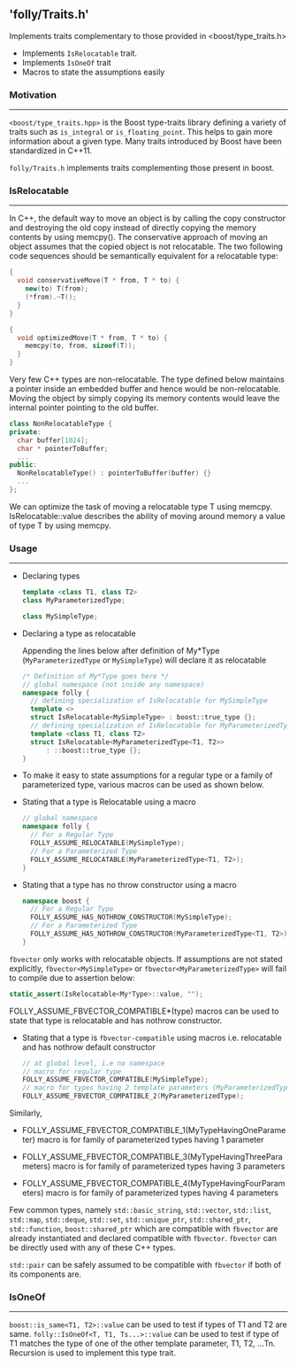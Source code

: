 ## 'folly/Traits.h'

Implements traits complementary to those provided in <boost/type_traits.h>

- Implements `IsRelocatable` trait.
- Implements `IsOneOf` trait
- Macros to state the assumptions easily

### Motivation

---

`<boost/type_traits.hpp>` is the Boost type-traits library defining a
variety of traits such as `is_integral` or `is_floating_point`. This helps
to gain more information about a given type.
Many traits introduced by Boost have been standardized in C++11.

`folly/Traits.h` implements traits complementing those present in boost.

### IsRelocatable

---

In C++, the default way to move an object is by
calling the copy constructor and destroying the old copy
instead of directly copying the memory contents by using memcpy().
The conservative approach of moving an object assumes that the copied
object is not relocatable.
The two following code sequences should be semantically equivalent for a
relocatable type:

```Cpp
{
  void conservativeMove(T * from, T * to) {
    new(to) T(from);
    (*from).~T();
  }
}

{
  void optimizedMove(T * from, T * to) {
    memcpy(to, from, sizeof(T));
  }
}
```

Very few C++ types are non-relocatable.
The type defined below maintains a pointer inside an embedded buffer and
hence would be non-relocatable. Moving the object by simply copying its
memory contents would leave the internal pointer pointing to the old buffer.

```Cpp
class NonRelocatableType {
private:
  char buffer[1024];
  char * pointerToBuffer;
  ...
public:
  NonRelocatableType() : pointerToBuffer(buffer) {}
  ...
};
```

We can optimize the task of moving a relocatable type T using memcpy.
IsRelocatable<T>::value describes the ability of moving around memory
a value of type T by using memcpy.

### Usage

---

- Declaring types

  ```Cpp
  template <class T1, class T2>
  class MyParameterizedType;

  class MySimpleType;
  ```

- Declaring a type as relocatable

  Appending the lines below after definition of My\*Type
  (`MyParameterizedType` or `MySimpleType`) will declare it as relocatable

  ```Cpp
  /* Definition of My*Type goes here */
  // global namespace (not inside any namespace)
  namespace folly {
    // defining specialization of IsRelocatable for MySimpleType
    template <>
    struct IsRelocatable<MySimpleType> : boost::true_type {};
    // defining specialization of IsRelocatable for MyParameterizedType
    template <class T1, class T2>
    struct IsRelocatable<MyParameterizedType<T1, T2>>
        : ::boost::true_type {};
  }
  ```

- To make it easy to state assumptions for a regular type or a family of
  parameterized type, various macros can be used as shown below.

- Stating that a type is Relocatable using a macro

  ```Cpp
  // global namespace
  namespace folly {
    // For a Regular Type
    FOLLY_ASSUME_RELOCATABLE(MySimpleType);
    // For a Parameterized Type
    FOLLY_ASSUME_RELOCATABLE(MyParameterizedType<T1, T2>);
  }
  ```

- Stating that a type has no throw constructor using a macro

  ```Cpp
  namespace boost {
    // For a Regular Type
    FOLLY_ASSUME_HAS_NOTHROW_CONSTRUCTOR(MySimpleType);
    // For a Parameterized Type
    FOLLY_ASSUME_HAS_NOTHROW_CONSTRUCTOR(MyParameterizedType<T1, T2>);
  }
  ```

`fbvector` only works with relocatable objects. If assumptions are not stated
explicitly, `fbvector<MySimpleType>` or `fbvector<MyParameterizedType>`
will fail to compile due to assertion below:

```Cpp
static_assert(IsRelocatable<My*Type>::value, "");
```

FOLLY_ASSUME_FBVECTOR_COMPATIBLE\*(type) macros can be used to state that type
is relocatable and has nothrow constructor.

- Stating that a type is `fbvector-compatible` using macros
  i.e. relocatable and has nothrow default constructor

  ```Cpp
  // at global level, i.e no namespace
  // macro for regular type
  FOLLY_ASSUME_FBVECTOR_COMPATIBLE(MySimpleType);
  // macro for types having 2 template parameters (MyParameterizedType)
  FOLLY_ASSUME_FBVECTOR_COMPATIBLE_2(MyParameterizedType);
  ```

Similarly,

- FOLLY_ASSUME_FBVECTOR_COMPATIBLE_1(MyTypeHavingOneParameter) macro is
  for family of parameterized types having 1 parameter

- FOLLY_ASSUME_FBVECTOR_COMPATIBLE_3(MyTypeHavingThreeParameters) macro is
  for family of parameterized types having 3 parameters

- FOLLY_ASSUME_FBVECTOR_COMPATIBLE_4(MyTypeHavingFourParameters) macro is
  for family of parameterized types having 4 parameters

Few common types, namely `std::basic_string`, `std::vector`, `std::list`,
`std::map`, `std::deque`, `std::set`, `std::unique_ptr`, `std::shared_ptr`,
`std::function`, `boost::shared_ptr` which are compatible with `fbvector` are
already instantiated and declared compatible with `fbvector`. `fbvector` can be
directly used with any of these C++ types.

`std::pair` can be safely assumed to be compatible with `fbvector` if both of
its components are.

### IsOneOf

---

`boost::is_same<T1, T2>::value` can be used to test if types of T1 and T2 are
same. `folly::IsOneOf<T, T1, Ts...>::value` can be used to test if type of T1
matches the type of one of the other template parameter, T1, T2, ...Tn.
Recursion is used to implement this type trait.
